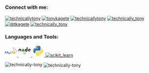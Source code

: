 <h3 align="left">Connect with me:</h3>
<p align="left">
<a href="https://twitter.com/technicallytony" target="blank"><img align="center" src="https://cdn.jsdelivr.net/npm/simple-icons@3.0.1/icons/twitter.svg" alt="technicallytony" height="30" width="40" /></a>
<a href="https://linkedin.com/in/tonykagete" target="blank"><img align="center" src="https://cdn.jsdelivr.net/npm/simple-icons@3.0.1/icons/linkedin.svg" alt="tonykagete" height="30" width="40" /></a>
<a href="https://kaggle.com/technicallytony" target="blank"><img align="center" src="https://cdn.jsdelivr.net/npm/simple-icons@3.0.1/icons/kaggle.svg" alt="technicallytony" height="30" width="40" /></a>
<a href="https://www.behance.net/technically_tony" target="blank"><img align="center" src="https://cdn.jsdelivr.net/npm/simple-icons@3.0.1/icons/behance.svg" alt="technically_tony" height="30" width="40" /></a>
<a href="https://medium.com/@tkagete" target="blank"><img align="center" src="https://cdn.jsdelivr.net/npm/simple-icons@3.0.1/icons/medium.svg" alt="@tkagete" height="30" width="40" /></a>
<a href="https://www.hackerrank.com/technically_tony" target="blank"><img align="center" src="https://cdn.jsdelivr.net/npm/simple-icons@3.0.1/icons/hackerrank.svg" alt="technically_tony" height="30" width="40" /></a>
</p>

<h3 align="left">Languages and Tools:</h3>
<p align="left"> <a href="https://www.mysql.com/" target="_blank"> <img src="https://raw.githubusercontent.com/devicons/devicon/master/icons/mysql/mysql-original-wordmark.svg" alt="mysql" width="40" height="40"/> </a> <a href="https://nodejs.org" target="_blank"> <img src="https://raw.githubusercontent.com/devicons/devicon/master/icons/nodejs/nodejs-original-wordmark.svg" alt="nodejs" width="40" height="40"/> </a> <a href="https://www.python.org" target="_blank"> <img src="https://raw.githubusercontent.com/devicons/devicon/master/icons/python/python-original.svg" alt="python" width="40" height="40"/> </a> <a href="https://scikit-learn.org/" target="_blank"> <img src="https://upload.wikimedia.org/wikipedia/commons/0/05/Scikit_learn_logo_small.svg" alt="scikit_learn" width="40" height="40"/> </a> </p>

<p><img align="left" src="https://github-readme-stats.vercel.app/api/top-langs?username=technically-tony&show_icons=true&locale=en&layout=compact" alt="technically-tony" /></p>

<p>&nbsp;<img align="center" src="https://github-readme-stats.vercel.app/api?username=technically-tony&show_icons=true&locale=en" alt="technically-tony" /></p>
